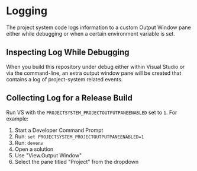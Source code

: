 # Logging

The project system code logs information to a custom Output Window pane either
while debugging or when a certain environment variable is set.

## Inspecting Log While Debugging

When you build this repository under debug either within Visual Studio or via
the command-line, an extra output window pane will be created that contains a
log of project-system related events.

## Collecting Log for a Release Build

Run VS with the `PROJECTSYSTEM_PROJECTOUTPUTPANEENABLED` set to `1`.  For
example:

1. Start a Developer Command Prompt
2. Run: `set PROJECTSYSTEM_PROJECTOUTPUTPANEENABLED=1`
3. Run: `devenv`
4. Open a solution
5. Use "View.Output Window"
6. Select the pane titled "Project" from the dropdown
